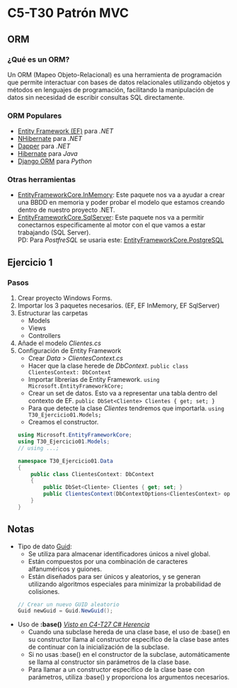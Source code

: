 # C5-T30 Patrón MVC
## ORM
### ¿Qué es un ORM?
Un ORM (Mapeo Objeto-Relacional) es una herramienta de programación que permite interactuar con bases de datos relacionales utilizando objetos y métodos en lenguajes de programación, facilitando la manipulación de datos sin necesidad de escribir consultas SQL directamente.

### ORM Populares
- [Entity Framework (EF)](https://www.nuget.org/packages/Microsoft.EntityFrameworkCore/7.0.10) para *.NET*
- [NHibernate](https://nhibernate.info/) para *.NET*
- [Dapper](https://www.learndapper.com/) para *.NET*
- [Hibernate](https://hibernate.org/) para *Java*
- [Django ORM](https://docs.djangoproject.com/en/4.2/topics/db/queries/) para *Python*

### Otras herramientas
- [EntityFrameworkCore.InMemory](https://www.nuget.org/packages/Microsoft.EntityFrameworkCore.InMemory/7.0.10): Este paquete nos va a ayudar a crear una BBDD en memoria y poder probar el modelo que estamos creando dentro de nuestro proyecto .NET.
- [EntityFrameworkCore.SqlServer](https://www.nuget.org/packages/Microsoft.EntityFrameworkCore.SqlServer/7.0.10): Este paquete nos va a permitir conectarnos especificamente al motor con el que vamos a estar trabajando (SQL Server).<br>
PD: Para *PostfreSQL* se usaria este: [EntityFrameworkCore.PostgreSQL](https://www.nuget.org/packages/Npgsql.EntityFrameworkCore.PostgreSQL/)

## Ejercicio 1
### Pasos
1. Crear proyecto Windows Forms.
2. Importar los 3 paquetes necesarios. (EF, EF InMemory, EF SqlServer)
3. Estructurar las carpetas
    - Models
    - Views
    - Controllers
4. Añade el modelo *Clientes.cs*
5. Configuración de Entity Framework
    - Crear *Data* > *ClientesContext.cs*
    - Hacer que la clase herede de *DbContext*. `public class ClientesContext: DbContext`
    - Importar librerias de Entity Framework. `using Microsoft.EntityFrameworkCore;`
    - Crear un set de datos. Esto va a representar una tabla dentro del contexto de EF. `public DbSet<Cliente> Clientes { get; set; }`
    - Para que detecte la clase *Clientes* tendremos que importarla. `using T30_Ejercicio01.Models;`
    - Creamos el constructor.
    ```csharp
    using Microsoft.EntityFrameworkCore;
    using T30_Ejercicio01.Models;
    // using ...;

    namespace T30_Ejercicio01.Data
    {
        public class ClientesContext: DbContext
        {
            public DbSet<Cliente> Clientes { get; set; }
            public ClientesContext(DbContextOptions<ClientesContext> options) :base(options) { }
        }
    }
    ```

## Notas
- Tipo de dato [Guid](https://learn.microsoft.com/es-es/dotnet/api/system.guid?view=net-7.0):
    - Se utiliza para almacenar identificadores únicos a nivel global.
    - Están compuestos por una combinación de caracteres alfanuméricos y guiones.
    - Están diseñados para ser únicos y aleatorios, y se generan utilizando algoritmos especiales para minimizar la probabilidad de colisiones.
    ```csharp
    // Crear un nuevo GUID aleatorio
    Guid newGuid = Guid.NewGuid();
    ```
- Uso de **:base()** *[Visto en C4-T27 C# Herencia](https://github.com/santiarroyave/sao-fe-gc-ejercicios-c4-T27-c-sharp-herencia-08-2023)*
    - Cuando una subclase hereda de una clase base, el uso de :base() en su constructor llama al constructor específico de la clase base antes de continuar con la inicialización de la subclase.
    - Si no usas :base() en el constructor de la subclase, automáticamente se llama al constructor sin parámetros de la clase base.
    - Para llamar a un constructor específico de la clase base con parámetros, utiliza :base() y proporciona los argumentos necesarios.